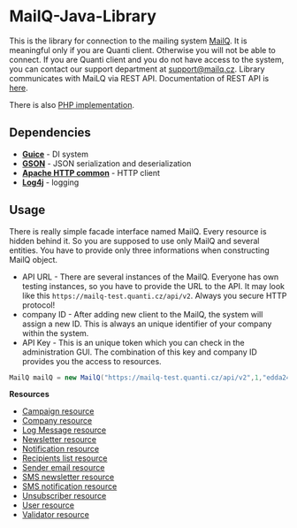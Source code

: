 # MailQ-Java-Library

This is the library for connection to the mailing system [MailQ](http://mailq.cz/?lang=ENG). It is meaningful only if you are Quanti client. Otherwise you will not be able to connect. If you are Quanti client and you do not have access to the system, you can contact our support department at [support@mailq.cz](support@mailq.cz). Library communicates with MaiLQ via REST API. Documentation of REST API is [here](http://docs.newmailing.apiary.io/).

There is also [PHP implementation](https://github.com/QuantiCZ/MailQ-PHP-Library).

## Dependencies

- [**Guice**](https://github.com/google/guice) - DI system
- [**GSON**](https://github.com/google/gson) - JSON serialization and deserialization
- [**Apache HTTP common**](https://hc.apache.org/) - HTTP client
- [**Log4j**](http://logging.apache.org/log4j/2.x/) - logging


## Usage

There is really simple facade interface named MailQ. Every resource is hidden behind it. So you are supposed to use only MailQ and several entities. You have to provide only three informations when constructing MailQ object.

- API URL - There are several instances of the MailQ. Everyone has own testing instances, so you have to provide the URL to the API. It may look like this `https://mailq-test.quanti.cz/api/v2`. Always you secure HTTP protocol!
- company ID - After adding new client to the MailQ, the system will assign a new ID. This is always an unique identifier of your company within the system.
- API Key - This is an unique token which you can check in the administration GUI. The combination of this key and company ID provides you the access to resources.

```java
MailQ mailQ = new MailQ("https://mailq-test.quanti.cz/api/v2",1,"edda240d3e48d775d534d896c3efadd64ddce02576cf28bb3e4f76cc7e8b6c53");
```

**Resources**

- [Campaign resource](./doc/campaign.md)
- [Company resource](./doc/company.md)
- [Log Message resource](./doc/log-message.md)
- [Newsletter resource](./doc/newsletter.md)
- [Notification resource](./doc/notification.md)
- [Recipients list resource](./doc/recipients-list.md)
- [Sender email resource](./doc/sender-email.md)
- [SMS newsletter resource](./doc/sms-newsletter.md)
- [SMS notification resource](./doc/sms-notification.md)
- [Unsubscriber resource](./doc/unsubscriber.md)
- [User resource](./doc/user.md)
- [Validator resource](./doc/validator.md)
